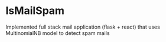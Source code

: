 # IsMailSpam
Implemented full stack mail application (flask + react) that uses MultinomialNB model to detect spam mails
